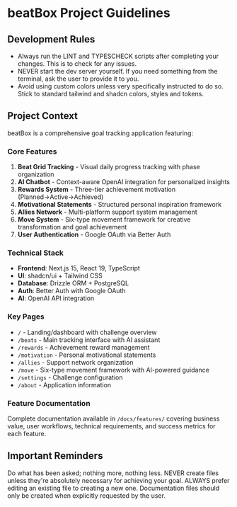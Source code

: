 # beatBox Project Guidelines

## Development Rules
- Always run the LINT and TYPESCHECK scripts after completing your changes. This is to check for any issues.
- NEVER start the dev server yourself. If you need something from the terminal, ask the user to provide it to you.
- Avoid using custom colors unless very specifically instructed to do so. Stick to standard tailwind and shadcn colors, styles and tokens.

## Project Context

beatBox is a comprehensive goal tracking application featuring:

### Core Features
1. **Beat Grid Tracking** - Visual daily progress tracking with phase organization
2. **AI Chatbot** - Context-aware OpenAI integration for personalized insights  
3. **Rewards System** - Three-tier achievement motivation (Planned→Active→Achieved)
4. **Motivational Statements** - Structured personal inspiration framework
5. **Allies Network** - Multi-platform support system management
6. **Move System** - Six-type movement framework for creative transformation and goal achievement
7. **User Authentication** - Google OAuth via Better Auth

### Technical Stack
- **Frontend**: Next.js 15, React 19, TypeScript
- **UI**: shadcn/ui + Tailwind CSS
- **Database**: Drizzle ORM + PostgreSQL
- **Auth**: Better Auth with Google OAuth
- **AI**: OpenAI API integration

### Key Pages
- `/` - Landing/dashboard with challenge overview
- `/beats` - Main tracking interface with AI assistant
- `/rewards` - Achievement reward management
- `/motivation` - Personal motivational statements
- `/allies` - Support network organization  
- `/move` - Six-type movement framework with AI-powered guidance
- `/settings` - Challenge configuration
- `/about` - Application information

### Feature Documentation
Complete documentation available in `/docs/features/` covering business value, user workflows, technical requirements, and success metrics for each feature.

## Important Reminders
Do what has been asked; nothing more, nothing less.
NEVER create files unless they're absolutely necessary for achieving your goal.
ALWAYS prefer editing an existing file to creating a new one.
Documentation files should only be created when explicitly requested by the user.
